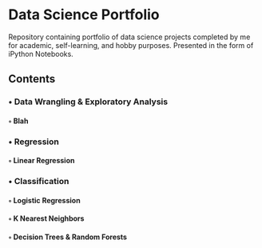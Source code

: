 # Data Science Portfolio

Repository containing portfolio of data science projects completed by me for academic, self-learning, and hobby purposes. Presented in the form of iPython Notebooks.

## Contents

### • Data Wrangling & Exploratory Analysis


####   ◦ Blah
   
### • Regression


####   ◦ Linear Regression

### • Classification


####   ◦ Logistic Regression
  
  
####   ◦ K Nearest Neighbors


####   ◦ Decision Trees & Random Forests

